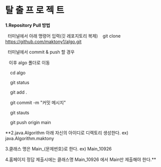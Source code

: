 # 탈 출 프 로 젝 트

**1.Repository Pull 방법**

 &nbsp;&nbsp;터미널에서 아래 명령어 입력(깃 레포지토리 복제)
 &nbsp;&nbsp;&nbsp;git clone https://github.com/maktony1/algo.git
  
 &nbsp;&nbsp;터미널에서 commit & push 할 경우
 
 &nbsp;&nbsp;&nbsp;이후 algo 폴더로 이동
 
 &nbsp;&nbsp;&nbsp;&nbsp;cd algo
 
 &nbsp;&nbsp;&nbsp;&nbsp;git status
 
 &nbsp;&nbsp;&nbsp;&nbsp;git add .  
 
 &nbsp;&nbsp;&nbsp;&nbsp;git commit -m "커밋 메시지"
 
 &nbsp;&nbsp;&nbsp;&nbsp;git stauts
 
 &nbsp;&nbsp;&nbsp;&nbsp;git push origin main

 

**2.java.Algorithm 아래 자신의 아이디로 디렉토리 생성한다. ex) java.Algorithm.maktony


3.클래스 명은 Main_{문제번호}로 한다. ex) Main_10926


4.홈페이지 정답 제출시에는 클래스명 Main_10926 에서 Main만 제출해야 한다.**

